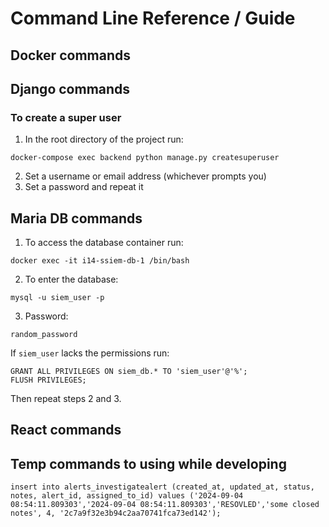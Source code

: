 
# Command Line Reference / Guide

## Docker commands

## Django commands

### To create a super user
1. In the root directory of the project run:
```
docker-compose exec backend python manage.py createsuperuser
```
2. Set a username or email address (whichever prompts you)
3. Set a password and repeat it

## Maria DB commands

1. To access the database container run:
```
docker exec -it i14-ssiem-db-1 /bin/bash
```

2. To enter the database:
```
mysql -u siem_user -p
```
3. Password:
```
random_password
```
If `siem_user` lacks the permissions run:
```
GRANT ALL PRIVILEGES ON siem_db.* TO 'siem_user'@'%';
FLUSH PRIVILEGES;
```
Then repeat steps 2 and 3.

## React commands

## Temp commands to using while developing
```
insert into alerts_investigatealert (created_at, updated_at, status, notes, alert_id, assigned_to_id) values ('2024-09-04 08:54:11.809303','2024-09-04 08:54:11.809303','RESOVLED','some closed notes', 4, '2c7a9f32e3b94c2aa70741fca73ed142');
```

